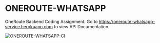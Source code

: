# ONEROUTE-WHATSAPP
OneRoute Backend Coding Assignment. Go to https://oneroute-whatsapp-service.herokuapp.com to view API Documentation.

[![ONEROUTE-WHATSAPP-CI](https://github.com/ChibuezePaul/oneroute-whatsapp/actions/workflows/oneroute-whatsapp-ci.yml/badge.svg?branch=main)](https://github.com/ChibuezePaul/oneroute-whatsapp/actions/workflows/oneroute-whatsapp-ci.yml)
